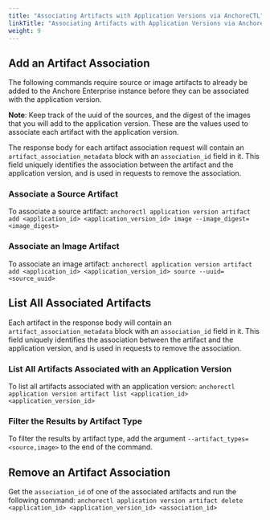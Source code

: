 ```yaml
---
title: "Associating Artifacts with Application Versions via AnchoreCTL"
linkTitle: "Associating Artifacts with Application Versions via AnchoreCTL"
weight: 9
---
```


## Add an Artifact Association

The following commands require source or image artifacts to already be added to the Anchore Enterprise instance before they can be associated with the application version. 

**Note**: Keep track of the uuid of the sources, and the digest of the images that you will add to the application version. These are the values used to associate each artifact with the application version.

The response body for each artifact association request will contain an `artifact_association_metadata` block with an `association_id` field in it. This field uniquely identifies the association between the artifact and the application version, and is used in requests to remove the association.


### Associate a Source Artifact

To associate a source artifact:
`anchorectl application version artifact add <application_id> <application_version_id> image --image_digest=<image_digest>`


### Associate an Image Artifact

To associate an image artifact:
`anchorectl application version artifact add <application_id> <application_version_id> source --uuid=<source_uuid>`

## List All Associated Artifacts

Each artifact in the response body will contain an `artifact_association_metadata` block with an `association_id` field in it. This field uniquely identifies the association between the artifact and the application version, and is used in requests to remove the association.

### List All Artifacts Associated with an Application Version

To list all artifacts associated with an application version:
`anchorectl application version artifact list <application_id> <application_version_id>`


### Filter the Results by Artifact Type

To filter the results by artifact type, add the argument `--artifact_types=<source,image>` to the end of the command.


## Remove an Artifact Association

Get the `association_id` of one of the associated artifacts and run the following command: 
`anchorectl application version artifact delete <application_id> <application_version_id> <association_id>`


